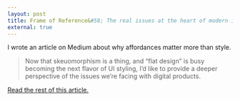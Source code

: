 ```yaml
---
layout: post
title: Frame of Reference&#58; The real issues at the heart of modern interface design.
external: true
---
```


I wrote an article on Medium about why affordances matter more than style.

> Now that skeuomorphism is a thing, and “flat design” is busy becoming the next flavor of UI styling, I’d like to provide a deeper perspective of the issues we’re facing with digital products.

<a href="https://medium.com/design-ux/eeb32a8931ac">Read the rest of this article.</a>
